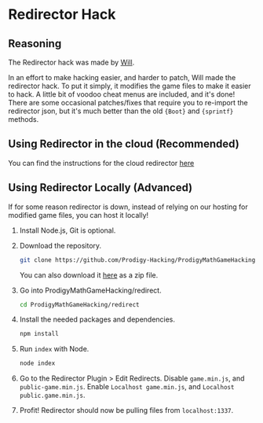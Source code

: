 # Redirector Hack

## Reasoning

The Redirector hack was made by [Will](https://github.com/TNThacker2015).

In an effort to make hacking easier, and harder to patch, Will made the redirector hack.
To put it simply, it modifies the game files to make it easier to hack. A little bit of voodoo cheat menus are included, and it's done!
There are some occasional patches/fixes that require you to re-import the redirector json, but it's much better than the old `{Boot}` and `{sprintf}` methods.

## Using Redirector in the cloud (Recommended)
You can find the instructions for the cloud redirector [here](https://github.com/Prodigy-Hacking/ProdigyMathGameHacking/wiki/Redirect-Hack)

## Using Redirector Locally (Advanced)

If for some reason redirector is down, instead of relying on our hosting for modified game files, you can host it locally!

1. Install Node.js, Git is optional.

2. Download the repository.

    ```bash
    git clone https://github.com/Prodigy-Hacking/ProdigyMathGameHacking.git
    ```

    You can also download it [here](https://github.com/Prodigy-Hacking/ProdigyMathGameHacking/archive/master.zip) as a zip file.

3. Go into ProdigyMathGameHacking/redirect.

    ```bash
    cd ProdigyMathGameHacking/redirect
    ```

4. Install the needed packages and dependencies.

    ```bash
    npm install
    ```

5. Run `index` with Node.

    ```bash
    node index
    ```

6. Go to the Redirector Plugin > Edit Redirects. Disable `game.min.js`, and `public-game.min.js`. Enable `Localhost game.min.js`, and `Localhost public.game.min.js`.

7. Profit! Redirector should now be pulling files from `localhost:1337`.
